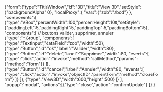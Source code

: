 {"form":{"type":"TitleWindow","id":"3D","title":"View 3D","setStyle":{"backgroundAlpha":0},
"localProxy":{
	"vars":{"zob":"abcd"}
},
"components":[
	{"type":"VBox","percentWidth":100,"percentHeight":100,"setStyle":{"paddingLeft":5,"paddingRight":5,"paddingTop":5,"paddingBottom":5}, 
	"components":[
// boutons valider, supprimer, annuler   
		{"type":"HGroup",
		"components":[
			{"type":"TextInput","dataField":"zob","width":50},
			{"type":"Button","id":"ok","label":"Valider","width":80},
			{"type":"Button","id":"delete","label":"Supprimer","width":80,
			"events":[
				{"type":"click","action":"invoke","method":"callMethod","params":{"method":"form"}}
			]},
			{"type":"Button","id":"cancel","label":"Annuler","width":80,
			"events":[
				{"type":"click","action":"invoke","objectID":"parentForm","method":"closeForm"}
			]}
		]},
		{"type":"View3D","width":600,"height":500}
	]}
],
"popup":"modal",
"actions":[{"type":"close","action":"confirmUpdate"}
]}
}

